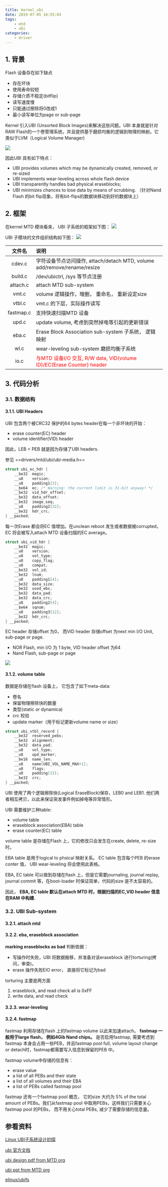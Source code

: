 ```yaml
---
title: kernel_ubi
date: 2019-07-05 16:55:03
tags: 
    - mtd
    - ubi
categories: 
    - driver
---
```


## 1. 背景

Flash 设备存在如下缺点
- 存在坏块  
- 使用寿命较短  
- 存储介质不稳定(bitflip)  
- 读写速度慢  
- 只能通过擦除将0改成1  
- 最小读写单位为page or sub-page  

<!--more-->

Kernel 引入UBI (Unsorted Block Images)来解决这些问题。UBI 本身就是针对RAW Flash的一个卷管理系统，并且提供基于磨损均衡的逻辑到物理的映射。它类似于LVM（Logical Volume Manager)

![](https://raw.githubusercontent.com/JShell07/jshell07.github.io/master/images/kernel_ubi/mtd%20partition%20vs%20ubi%20volume.png)

因此UBI 具有如下特点：
- UBI provides volumes which may be dynamically created, removed, or re-sized
- UBI implements wear-leveling across whole flash device 
- UBI transparently handles bad physical eraseblocks;
- UBI minimizes chances to lose data by means of scrubbing. （针对Nand Flash 的bit flip现象，将有bit-flips的数据块移动到好的数据块上）

<!--more-->

## 2. 框架
在kernel MTD 模块看来， UBI 子系统的框架如下图：
![](https://raw.githubusercontent.com/JShell07/jshell07.github.io/master/images/kernel_ubi/ubi%20structure.png)

UBI 子模块的文件组织结构如下图：
![](https://raw.githubusercontent.com/JShell07/jshell07.github.io/master/images/kernel_ubi/ubi%20software%20structure.png)

文件名 | 说明
:-: | :-
cdev.c | 字符设备节点访问操作, attach/detach MTD, volume add/remove/rename/resize
build.c | /dev/ubictrl, /sys 等节点注册
attach.c | attach MTD sub-system
vmt.c | volume 逻辑操作，增删， 重命名， 重新设定size 
vtbl.c | vmt.c 的下层，实际操作读写
fastmap.c | 支持快速扫描MTD 设备
upd.c | update volume, 考虑到突然掉电等引起的更新错误
eba.c | Erase Block Association sub-system 子系统， 逻辑映射
wl.c | wear-leveling sub-system 磨损均衡子系统
io.c | <font color=red>与MTD 设备I/O 交互, R/W data, VID(volume ID)/EC(Erase Counter) header </font>

## 3. 代码分析
### 3.1. 数据结构
#### 3.1.1. UBI Headers
UBI 包含两个被CRC32 保护的64 bytes header在每一个非坏块的开始：
- erase counter(EC) header
- volume identifier(VID) header

因此，LEB < PEB 就是因为存储了UBI headers.

参见 ==drivers/mtd/ubi/ubi-media.h==
```c
struct ubi_ec_hdr {
	__be32  magic;
	__u8    version;
	__u8    padding1[3];
	__be64  ec; /* Warning: the current limit is 31-bit anyway! */
	__be32  vid_hdr_offset;
	__be32  data_offset;
	__be32  image_seq;
	__u8    padding2[32];
	__be32  hdr_crc;
} __packed;
```
每一次Erase 都会将EC 值增加。在unclean reboot 发生或者数据被corrupted， EC 将会被写入attach MTD 设备扫描的EC average。

```c
struct ubi_vid_hdr {
	__be32  magic;
	__u8    version;
	__u8    vol_type;
	__u8    copy_flag;
	__u8    compat;
	__be32  vol_id;
	__be32  lnum;
	__u8    padding1[4];
	__be32  data_size;
	__be32  used_ebs;
	__be32  data_pad;
	__be32  data_crc;
	__u8    padding2[4];
	__be64  sqnum;
	__u8    padding3[12];
	__be32  hdr_crc;
} __packed;
```

EC header 存储offset 为0， 而VID header 存储offset 为next min I/O Unit, sub-page or page.
- NOR Flash, min I/O 为 1 byte, VID header offset 为64
- Nand Flash, sub-page or page

![](https://raw.githubusercontent.com/JShell07/jshell07.github.io/master/images/kernel_ubi/UBI%20headers.png)

#### 3.1.2. volume table 
数据是存储在flash 设备上， 它包含了如下meta-data:  
- 卷名  
- 保留物理擦除快的数量  
- 类型(static or dynamica) 
- crc 校验  
- update marker（用于标记更新volume name or size）  

```c
struct ubi_vtbl_record {
	__be32  reserved_pebs;
	__be32  alignment;
	__be32  data_pad;
	__u8    vol_type;
	__u8    upd_marker;
	__be16  name_len;
	__u8    name[UBI_VOL_NAME_MAX+1];
	__u8    flags;
	__u8    padding[23];
	__be32  crc;
} __packed;
```

UBI 使用了两个逻辑擦除快(Logical EraseBlock)保存，LEB0 and LEB1. 他们两者相互拷贝，以此来保证突发事件例如掉电等异常情形。

UBI 需要维护三种table:
- volume table  
- eraseblock association(EBA) table  
- erase counter(EC) table  

volume table 是存储在Flash 上，它的修改只会发生在create, delete, re-size 时。

EBA table 是用于logical to phsical 映射关系。
EC table 包含每个PEB 的erase conter 值， UBI wear-leveling 将会使用此表格。

EBA, EC table 可以做到存储在flash 上，但是它需要journaling, journal replay, journal commit 等，在boot-loader 时保证简单，代码的size 是不太容易的。

因此， __EBA, EC table 默认在attach MTD 时，根据扫描的EC,VID header 信息在RAM 中构建.__



### 3.2. UBI Sub-system
#### 3.2.1. attach mtd

#### 3.2.2. eba, eraseblock association

__marking eraseblocks as bad__
判断依据：
- 写操作时失败，UBI 将数据搬移，并准备对该eraseblock 进行torturing(拷问，审查)。
- erase 操作失败EIO error， 直接将它标记为bad

torturing 主要是两方面
1. eraseblock, and read check all is 0xFF
2. write data, and read check

#### 3.2.3. wear-leveling

#### 3.2.4. fastmap
fastmap 利用存储在flash 上的fastmap volume 以此来加速attach。 
__fastmap 一般用于large flash， 例如4Gib Nand chips。__
是否启用fastmap, 需要考虑到fastmap 本身会占用一些PEB，并且fastmap pool full, volume layout change or detach时，fastmap都需要写入信息到保留的PEB 中。

fastmap volume中存储的信息有：
- erase value
- a list of all PEBs and their state  
- a list of all volumes and their EBA 
- a list of PEBs called fastmap pool   

fastmap 还有一个fastmap pool 概念， 它的size 大约为 5% of the total amount of PEBs。我们从fastmap pool 中取用PEBs，这样我们只需要关心fastmap pool 的PEBs， 而不用关心total PEBs, 减少了需要存储的信息量。

## 参看资料
[Linux UBI子系统设计初探](https://www.cnblogs.com/wahaha02/p/4814698.html)

[ubi 官方文档](http://www.linux-mtd.infradead.org/doc/ubi.html)

[ubi design pdf from MTD org](http://www.linux-mtd.infradead.org/doc/ubidesign/ubidesign.pdf)

[ubi ppt from MTD org](http://www.linux-mtd.infradead.org/doc/ubi.ppt)

[elinux/ubifs](https://elinux.org/UBIFS)